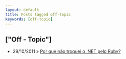 ```yaml
---
layout: default
title: Posts tagged off-topic
keywords: [off-topic]
---
```

<h2 class="category">["Off - Topic"]</h2>
<ul class="posts">
<li>
<p>
<span class="date">29/10/2011</span> &raquo; 
<a href="/blog/por-que-nao-troquei-o-net-pelo-ruby">Por que não troquei o .NET pelo Ruby?</a>
</p>
</li> 
</ul>
